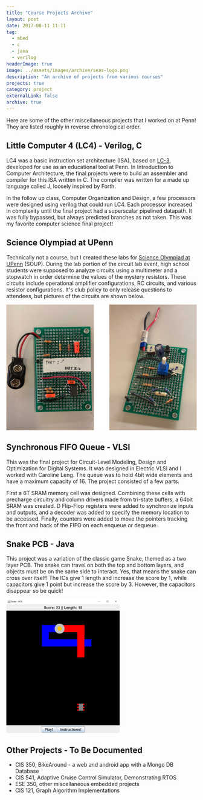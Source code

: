 ```yaml
---
title: "Course Projects Archive"
layout: post
date: 2017-08-11 11:11
tag:
  - mbed
  - c
  - java
  - verilog
headerImage: true
image: ../assets/images/archive/seas-logo.png
description: "An archive of projects from various courses"
projects: true
category: project
externalLink: false
archive: true
---
```


Here are some of the other miscellaneous projects that I worked on at
Penn! They are listed roughly in reverse chronological order.  

## Little Computer 4 (LC4) - Verilog, C
LC4 was a basic instruction set architecture (ISA), based on <a href="https://en.wikipedia.org/wiki/Little_Computer_3" target="_blank" rel="noopener noreferrer"> LC-3</a>, developed for use as an educational tool at Penn. In Introduction to Computer Architecture, the final projects were to build an assembler and compiler for this ISA written in C. The compiler was written for a made up language called J, loosely inspired by Forth.

In the follow up class, Computer Organization and Design, a few processors were designed using verilog that could run LC4. Each processor increased in complexity until the final project had a superscalar pipelined datapath. It was fully bypassed, but always predicted branches as not taken. This was my favorite computer science final project!

## Science Olympiad at UPenn
Technically not a course, but I created these labs for <a href="http://pennscienceolympiad.org/" target="_blank" rel="noopener noreferrer"> Science Olympiad at UPenn</a> (SOUP). During the lab portion of the circuit lab event, high school students were supposed to analyze circuits using a multimeter and a stopwatch in order determine the values of the mystery resistors. These circuits include operational amplifier configurations, RC circuits, and various resistor configurations. It's club policy to only release questions to attendees, but pictures of the circuits are shown below.

![SOUP](../assets/images/archive/soup.png)

## Synchronous FIFO Queue - VLSI
This was the final project for Circuit-Level Modeling, Design and Optimization for Digital Systems. It was designed in Electric VLSI and I worked with Caroline Leng. The queue was to hold 4bit wide elements and have a maximum capacity of 16. The project consisted of a few parts.

First a 6T SRAM memory cell was designed. Combining these cells with precharge circuitry and column drivers made from tri-state buffers, a 64bit SRAM was created. D Flip-Flop registers were added to synchronize inputs and outputs, and a decoder was added to specify the memory location to be accessed. Finally, counters were added to move the pointers tracking the front and back of the FIFO on each enqueue or dequeue.

## Snake PCB - Java
<div class="side-by-side">
    <div class="toleft">
        <p> This project was a variation of the classic game Snake, themed as a two layer PCB. The snake can travel on both the top and bottom layers, and objects must be on the same side to interact. Yes, that means the snake can cross over itself! The ICs give 1 length and increase the score by 1, while capacitors give 1 point but increase the score by 3. However, the capacitors disappear so be quick!
        </p>
    </div>
    <div class="toright">
        <img class="image" src="../assets/images/archive/snake.png" alt="SnakePCB" width="300"/>
    </div>
</div>

## Other Projects - To Be Documented
- CIS 350, BikeAround - a web and android app with a Mongo DB Database
- CIS 541, Adaptive Cruise Control Simulator, Demonstrating RTOS
- ESE 350, other miscellaneous embedded projects
- CIS 121, Graph Algorithm Implementations
